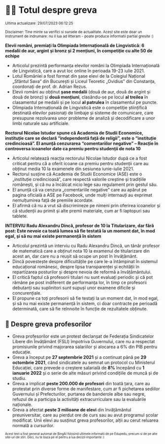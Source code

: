 # 👩‍🏫 Totul despre greva
<sub>Ultima actualizare: 29/07/2023 06:12:25</sub>

<sub>Disclaimer: Tine minte sa verifici si sursele de actualitate. Acest site este doar un instrument de indrumare: nu il lua ad litteram - poate produce informatii partial gresite :)</sub>

**Elevii români, premiați la Olimpiada Internațională de Lingvistică: 6 medalii de aur, argint și bronz și 2 mențiuni, în competiție cu alte 50 de echipe**
- Articolul prezintă performanța elevilor români la Olimpiada Internațională de Lingvistică, care a avut loc online în perioada 19-23 iulie 2021.
- Lotul României a fost format din șase elevi de la Colegiul Național „Sfântul Sava” din București și Liceul Teoretic „Ovidius” din Constanța, coordonați de prof. dr. Adrian Rezus.
- Elevii români au obținut **șase medalii** (două de aur, două de argint și două de bronz) și **două mențiuni**, clasându-se pe locul **al treilea** în clasamentul pe medalii și pe locul **al patrulea** în clasamentul pe puncte.
- Olimpiada Internațională de Lingvistică este o competiție științifică destinată elevilor pasionați de limbaje și sisteme de comunicare, care presupune rezolvarea unor probleme de analiză și decodificare a unor limbi naturale sau artificiale.

**Rectorul Nicolae Istudor spune că Academia de Studii Economice, instituție care se declară “independentă față de religii”, este o “instituție credincioasă”. El anunță cenzurarea “comentariilor negative”  – Reacție în controversa icoanelor date ca premiu pentru studenții de nota 10**
- Articolul relatează reacția rectorului Nicolae Istudor după ce a fost criticat pentru că a oferit icoane ca premiu pentru studenții care au obținut media 10 la examenele din sesiunea iunie-iulie 2021.
- Rectorul susține că Academia de Studii Economice (ASE) este o „instituție credincioasă”, care respectă valorile creștine și tradițiile românești, și că nu a încălcat nicio lege sau regulament prin gestul său.
- El anunță că va cenzura „comentariile negative” care au apărut pe pagina oficială a ASE pe Facebook, unde mulți internauți au exprimat nemulțumirea față de premiile acordate.
- El afirmă că nu a vrut să discrimineze pe nimeni prin oferirea icoanelor și că studenții au primit și alte premii materiale, cum ar fi laptopuri sau tablete.

**INTERVIU Radu Alexandru Dincă, profesor de 10 la Titularizare, dar fără post: Este nevoie ca toată lumea să fie testată la un moment dat, în mod egal, și să nu mai existe permanență în sistem**
- Articolul prezintă un interviu cu Radu Alexandru Dincă, un tânăr profesor de matematică care a obținut nota 10 la examenul de titularizare din acest an, dar care nu a reușit să ocupe un post în învățământ.
- Dincă povestește despre dificultățile pe care le-a întâmpinat în sistemul educațional românesc, despre lipsa transparenței și echității în repartizarea posturilor și despre nevoia de reformă a învățământului.
- El critică faptul că profesorii titulari nu sunt evaluați periodic și că pot rămâne pe post indiferent de performanța lor, în timp ce profesorii debutanți sau suplinitori sunt supuși unor examene dificile și concurențiale.
- El propune ca toți profesorii să fie testați la un moment dat, în mod egal, și să nu mai existe permanență în sistem, ci doar contracte pe perioadă determinată, care să fie reînnoite în funcție de rezultatele obținute.

## 🏫 Despre greva profesorilor
- Greva profesorilor este un protest declanșat de Federația Sindicatelor Libere din Învățământ (FSLI) împotriva Guvernului, care nu a respectat promisiunile privind majorarea salariilor și alocarea a 6% din PIB pentru educație.
- Greva a început pe **27 septembrie 2021** și a continuat până pe **29 octombrie 2021**, când sindicatele au semnat un protocol cu Ministerul Educației, care prevede o creștere salarială de **8%** începând cu **1 ianuarie 2022** și o serie de alte măsuri privind condițiile de muncă și de studiu.
- Greva a implicat **peste 200.000 de profesori** din toată țara, care au protestat prin diverse forme de manifestare, cum ar fi pichetarea sediilor Guvernului și Prefecturilor, purtarea de banderole albe sau negre, refuzul de a participa la activități extracurriculare sau la evaluările naționale.
- Greva a afectat **peste 3 milioane de elevi** din învățământul preuniversitar, care au pierdut ore de curs sau au avut programul școlar modificat. Unii elevi au susținut greva profesorilor, alții au cerut reluarea normală a cursurilor.


<sub><sub>Acest text a fost generat automat de BingAI folosind ultimele informatii de pe Edupedu, precum si de pe alte site-uri de stiri. Deci, nu te baza pe el pentru a lua decizii importante :)</sub></sub>